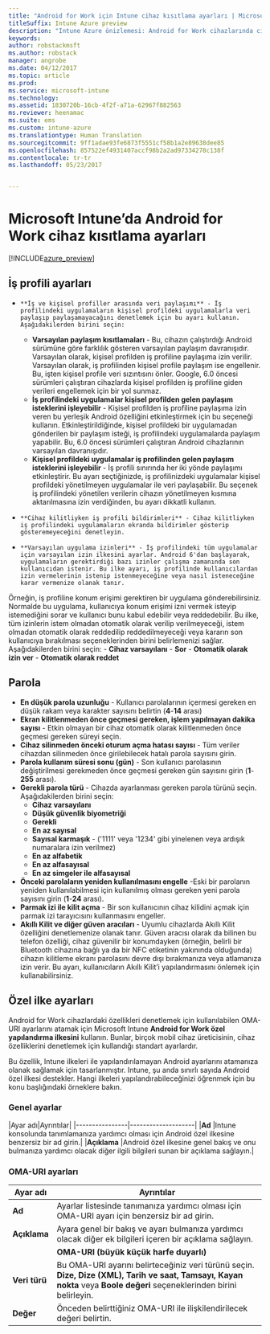 ```yaml
---
title: "Android for Work için Intune cihaz kısıtlama ayarları | Microsoft Docs"
titleSuffix: Intune Azure preview
description: "Intune Azure önizlemesi: Android for Work cihazlarında cihaz ayarlarını ve işlevselliğini denetlemek için kullanabileceğiniz Intune ayarlarını öğrenin."
keywords: 
author: robstackmsft
ms.author: robstack
manager: angrobe
ms.date: 04/12/2017
ms.topic: article
ms.prod: 
ms.service: microsoft-intune
ms.technology: 
ms.assetid: 1830720b-16cb-4f2f-a71a-62967f882563
ms.reviewer: heenamac
ms.suite: ems
ms.custom: intune-azure
ms.translationtype: Human Translation
ms.sourcegitcommit: 9ff1adae93fe6873f5551cf58b1a2e89638dee85
ms.openlocfilehash: 857522ef4931407accf98b2a2ad97334278c138f
ms.contentlocale: tr-tr
ms.lasthandoff: 05/23/2017


---
```


# <a name="android-for-work-device-restriction-settings-in-microsoft-intune"></a>Microsoft Intune’da Android for Work cihaz kısıtlama ayarları

[!INCLUDE[azure_preview](./includes/azure_preview.md)]

## <a name="work-profile-settings"></a>İş profili ayarları
-     **İş ve kişisel profiller arasında veri paylaşımı** - İş profilindeki uygulamaların kişisel profildeki uygulamalarla veri paylaşıp paylaşamayacağını denetlemek için bu ayarı kullanın. Aşağıdakilerden birini seçin:
    - **Varsayılan paylaşım kısıtlamaları** - Bu, cihazın çalıştırdığı Android sürümüne göre farklılık gösteren varsayılan paylaşım davranışıdır. Varsayılan olarak, kişisel profilden iş profiline paylaşıma izin verilir. Varsayılan olarak, iş profilinden kişisel profile paylaşım ise engellenir. Bu, işten kişisel profile veri sızıntısını önler. Google, 6.0 öncesi sürümleri çalıştıran cihazlarda kişisel profilden iş profiline giden verileri engellemek için bir yol sunmaz.  
    - **İş profilindeki uygulamalar kişisel profilden gelen paylaşım isteklerini işleyebilir** - Kişisel profilden iş profiline paylaşıma izin veren bu yerleşik Android özelliğini etkinleştirmek için bu seçeneği kullanın. Etkinleştirildiğinde, kişisel profildeki bir uygulamadan gönderilen bir paylaşım isteği, iş profilindeki uygulamalarda paylaşım yapabilir. Bu, 6.0 öncesi sürümleri çalıştıran Android cihazlarının varsayılan davranışıdır.
    - **Kişisel profildeki uygulamalar iş profilinden gelen paylaşım isteklerini işleyebilir** - İş profili sınırında her iki yönde paylaşımı etkinleştirir. Bu ayarı seçtiğinizde, iş profilinizdeki uygulamalar kişisel profildeki yönetilmeyen uygulamalar ile veri paylaşabilir.  Bu seçenek iş profilindeki yönetilen verilerin cihazın yönetilmeyen kısmına aktarılmasına izin verdiğinden, bu ayarı dikkatli kullanın.


-     **Cihaz kilitliyken iş profili bildirimleri** - Cihaz kilitliyken iş profilindeki uygulamaların ekranda bildirimler gösterip gösteremeyeceğini denetleyin.
-     **Varsayılan uygulama izinleri** - İş profilindeki tüm uygulamalar için varsayılan izin ilkesini ayarlar. Android 6'dan başlayarak, uygulamaların gerektirdiği bazı izinler çalışma zamanında son kullanıcıdan istenir. Bu ilke ayarı, iş profilinde kullanıcılardan izin vermelerinin istenip istenmeyeceğine veya nasıl isteneceğine karar vermenize olanak tanır.
Örneğin, iş profiline konum erişimi gerektiren bir uygulama gönderebilirsiniz. Normalde bu uygulama, kullanıcıya konum erişimi izni vermek isteyip istemediğini sorar ve kullanıcı bunu kabul edebilir veya reddedebilir. Bu ilke, tüm izinlerin istem olmadan otomatik olarak verilip verilmeyeceği, istem olmadan otomatik olarak reddedilip reddedilmeyeceği veya kararın son kullanıcıya bırakılması seçeneklerinden birini belirlemenizi sağlar. Aşağıdakilerden birini seçin:
    -     **Cihaz varsayılanı**
    -     **Sor**
    -     **Otomatik olarak izin ver**
    -     **Otomatik olarak reddet**

## <a name="password"></a>Parola

- **En düşük parola uzunluğu** - Kullanıcı parolalarının içermesi gereken en düşük rakam veya karakter sayısını belirtin (**4**-**14** arası)
- **Ekran kilitlenmeden önce geçmesi gereken, işlem yapılmayan dakika sayısı** - Etkin olmayan bir cihaz otomatik olarak kilitlenmeden önce geçmesi gereken süreyi seçin.
- **Cihaz silinmeden önceki oturum açma hatası sayısı** - Tüm veriler cihazdan silinmeden önce girilebilecek hatalı parola sayısını girin.
- **Parola kullanım süresi sonu (gün)** - Son kullanıcı parolasının değiştirilmesi gerekmeden önce geçmesi gereken gün sayısını girin (**1**-**255** arası).
- **Gerekli parola türü** - Cihazda ayarlanması gereken parola türünü seçin. Aşağıdakilerden birini seçin:
    - **Cihaz varsayılanı**
    - **Düşük güvenlik biyometriği**
    - **Gerekli**
    - **En az sayısal**
    - **Sayısal karmaşık** - ('1111' veya '1234' gibi yinelenen veya ardışık numaralara izin verilmez)
    - **En az alfabetik**
    - **En az alfasayısal**
    - **En az simgeler ile alfasayısal**
- **Önceki parolaların yeniden kullanılmasını engelle** -Eski bir parolanın yeniden kullanılabilmesi için kullanılmış olması gereken yeni parola sayısını girin (**1**-**24** arası).
- **Parmak izi ile kilit açma** - Bir son kullanıcının cihaz kilidini açmak için parmak izi tarayıcısını kullanmasını engeller.
- **Akıllı Kilit ve diğer güven aracıları** - Uyumlu cihazlarda Akıllı Kilit özelliğini denetlemenize olanak tanır. Güven aracısı olarak da bilinen bu telefon özelliği, cihaz güvenilir bir konumdayken (örneğin, belirli bir Bluetooth cihazına bağlı ya da bir NFC etiketinin yakınında olduğunda) cihazın kilitleme ekranı parolasını devre dışı bırakmanıza veya atlamanıza izin verir. Bu ayarı, kullanıcıların Akıllı Kilit’i yapılandırmasını önlemek için kullanabilirsiniz.

## <a name="custom-policy-settings"></a>Özel ilke ayarları
Android for Work cihazlardaki özellikleri denetlemek için kullanılabilen OMA-URI ayarlarını atamak için Microsoft Intune **Android for Work özel yapılandırma ilkesini** kullanın. Bunlar, birçok mobil cihaz üreticisinin, cihaz özelliklerini denetlemek için kullandığı standart ayarlardır.

Bu özellik, Intune ilkeleri ile yapılandırılamayan Android ayarlarını atamanıza olanak sağlamak için tasarlanmıştır.
Intune, şu anda sınırlı sayıda Android özel ilkesi destekler. Hangi ilkeleri yapılandırabileceğinizi öğrenmek için bu konu başlığındaki örneklere bakın.

### <a name="general-settings"></a>Genel ayarlar

|Ayar adı|Ayrıntılar|
    |----------------|--------------------|
    |**Ad** |Intune konsolunda tanımlamanıza yardımcı olması için Android özel ilkesine benzersiz bir ad girin.|
    |**Açıklama** |Android özel ilkesine genel bakış ve onu bulmanıza yardımcı olacak diğer ilgili bilgileri sunan bir açıklama sağlayın.|

### <a name="oma-uri-settings"></a>OMA-URI ayarları

  |Ayar adı|Ayrıntılar|
  |--------|--------------------|
  |**Ad** |Ayarlar listesinde tanımanıza yardımcı olması için OMA-URI ayarı için benzersiz bir ad girin.|
  |**Açıklama** |Ayara genel bir bakış ve ayarı bulmanıza yardımcı olacak diğer ek bilgileri içeren bir açıklama sağlayın.|
    |**OMA-URI (büyük küçük harfe duyarlı)** |Bir ayar için sağlamak istediğiniz OMA-URI’yi belirtin.|
  |**Veri türü** |Bu OMA-URI ayarını belirteceğiniz veri türünü seçin. **Dize, Dize (XML), Tarih ve saat, Tamsayı, Kayan nokta** veya **Boole değeri** seçeneklerinden birini belirleyin.|
  |**Değer** |Önceden belirttiğiniz OMA-URI ile ilişkilendirilecek değeri belirtin.|

